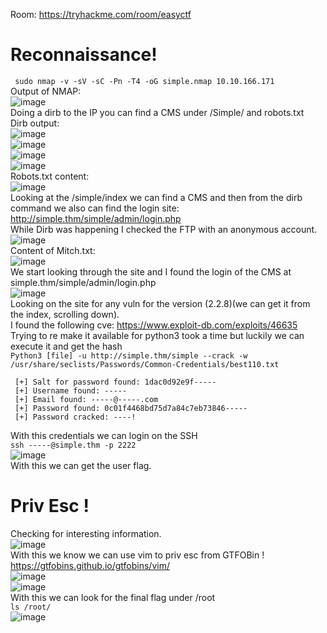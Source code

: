Room: https://tryhackme.com/room/easyctf  

# Reconnaissance!  

``` sudo nmap -v -sV -sC -Pn -T4 -oG simple.nmap 10.10.166.171```  
Output of NMAP:  
![image](https://user-images.githubusercontent.com/71237545/117581643-f7f7e480-b0cb-11eb-997d-9ca558958d89.png)  
Doing a dirb to the IP you can find a CMS under /Simple/ and robots.txt  
Dirb output:  
![image](https://user-images.githubusercontent.com/71237545/117580553-6cc82000-b0c6-11eb-9190-1083bbdfdc8d.png)  
![image](https://user-images.githubusercontent.com/71237545/117580555-6f2a7a00-b0c6-11eb-90b2-4930cf34d2bd.png)  
![image](https://user-images.githubusercontent.com/71237545/117580557-718cd400-b0c6-11eb-9e0f-4e1a26351494.png)  
![image](https://user-images.githubusercontent.com/71237545/117580652-fc6dce80-b0c6-11eb-8313-171d51b4cc65.png)  
Robots.txt content:  
![image](https://user-images.githubusercontent.com/71237545/117580566-7cdfff80-b0c6-11eb-913b-9b4431fd9961.png)  
Looking at the /simple/index we can find a CMS and then from the dirb command we also can find the login site:  
http://simple.thm/simple/admin/login.php  
While Dirb was happening I checked the FTP with an anonymous account.  
![image](https://user-images.githubusercontent.com/71237545/117580574-88332b00-b0c6-11eb-8dfd-ab7bf5d7d195.png)  
Content of Mitch.txt:  
![image](https://user-images.githubusercontent.com/71237545/117580580-8e290c00-b0c6-11eb-89c8-265f3ff6a9b7.png)  
We start looking through the site and I found the login of the CMS at simple.thm/simple/admin/login.php  
![image](https://user-images.githubusercontent.com/71237545/117580582-91bc9300-b0c6-11eb-8305-72105d936a54.png)  
Looking on the site for any vuln for the version (2.2.8)(we can get it from the index, scrolling down).  
I found the following cve: https://www.exploit-db.com/exploits/46635  
Trying to re make it available for python3 took a time but luckily we can execute it and get the hash  
``` Python3 [file] -u http://simple.thm/simple --crack -w /usr/share/seclists/Passwords/Common-Credentials/best110.txt ```  
``` 
 [+] Salt for password found: 1dac0d92e9f-----   
 [+] Username found: -----   
 [+] Email found: -----@-----.com   
 [+] Password found: 0c01f4468bd75d7a84c7eb73846-----   
 [+] Password cracked: ----! 
```  
With this credentials we can login on the SSH  
``` ssh -----@simple.thm -p 2222 ```  
![image](https://user-images.githubusercontent.com/71237545/117580983-68046b80-b0c8-11eb-9236-421c87206ae9.png)  
With this we can get the user flag.  
# Priv Esc !  
Checking for interesting information.  
![image](https://user-images.githubusercontent.com/71237545/117581027-b1ed5180-b0c8-11eb-825b-de4934653b66.png)  
With this we know we can use vim to priv esc from GTFOBin !  
https://gtfobins.github.io/gtfobins/vim/  
![image](https://user-images.githubusercontent.com/71237545/117581115-350ea780-b0c9-11eb-82b8-74ea43bc9f81.png)  
![image](https://user-images.githubusercontent.com/71237545/117581117-37710180-b0c9-11eb-90c4-626e7b57640d.png)  
With this we can look for the final flag under /root  
``` ls /root/ ```  
![image](https://user-images.githubusercontent.com/71237545/117581141-540d3980-b0c9-11eb-9f63-324aaee77679.png)  

